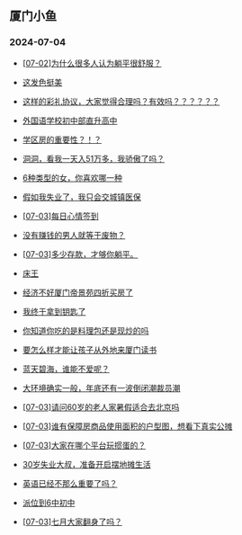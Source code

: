 ## 厦门小鱼 
### 2024-07-04

+ [[07-02]为什么很多人认为躺平很舒服？](http://bbs.xmfish.com/read-htm-tid-18213439.html)

+ [这发色挺美](http://bbs.xmfish.com/read-htm-tid-18213465.html)

+ [这样的彩礼协议，大家觉得合理吗？有效吗？？？？？？](http://bbs.xmfish.com/read-htm-tid-18213480.html)

+ [外国语学校初中部直升高中](http://bbs.xmfish.com/read-htm-tid-18213459.html)

+ [学区房的重要性？！？](http://bbs.xmfish.com/read-htm-tid-18213545.html)

+ [洞洞，看我一天入51万多，我骄傲了吗？](http://bbs.xmfish.com/read-htm-tid-18213634.html)

+ [6种类型的女，你喜欢哪一种](http://bbs.xmfish.com/read-htm-tid-18213473.html)

+ [假如我失业了，我只会交城镇医保](http://bbs.xmfish.com/read-htm-tid-18213443.html)

+ [[07-03]每日心情签到](http://bbs.xmfish.com/read-htm-tid-18213424.html)

+ [没有赚钱的男人就等于废物？](http://bbs.xmfish.com/read-htm-tid-18213575.html)

+ [[07-03]多少存款，才够你躺平。](http://bbs.xmfish.com/read-htm-tid-18213722.html)

+ [床王](http://bbs.xmfish.com/read-htm-tid-18213611.html)

+ [经济不好厦门帝景苑四折买房了](http://bbs.xmfish.com/read-htm-tid-18213808.html)

+ [我终于拿到钥匙了](http://bbs.xmfish.com/read-htm-tid-18213567.html)

+ [你知道你吃的是料理包还是现炒的吗](http://bbs.xmfish.com/read-htm-tid-18213642.html)

+ [要怎么样才能让孩子从外地来厦门读书](http://bbs.xmfish.com/read-htm-tid-18213718.html)

+ [蓝天碧海，谁能不爱呢？](http://bbs.xmfish.com/read-htm-tid-18213659.html)

+ [大环境确实一般，年底还有一波倒闭潮裁员潮](http://bbs.xmfish.com/read-htm-tid-18213810.html)

+ [[07-03]请问60岁的老人家暑假适合去北京吗](http://bbs.xmfish.com/read-htm-tid-18213721.html)

+ [[07-03]谁有保障房商品使用面积的户型图，想看下真实公摊](http://bbs.xmfish.com/read-htm-tid-18213683.html)

+ [[07-03]大家在哪个平台玩掼蛋的？](http://bbs.xmfish.com/read-htm-tid-18213861.html)

+ [30岁失业大叔，准备开启摆地摊生活](http://bbs.xmfish.com/read-htm-tid-18213893.html)

+ [英语已经不那么重要了吗？](http://bbs.xmfish.com/read-htm-tid-18213923.html)

+ [派位到6中初中](http://bbs.xmfish.com/read-htm-tid-18213846.html)

+ [[07-03]七月大家翻身了吗？](http://bbs.xmfish.com/read-htm-tid-18213748.html)

